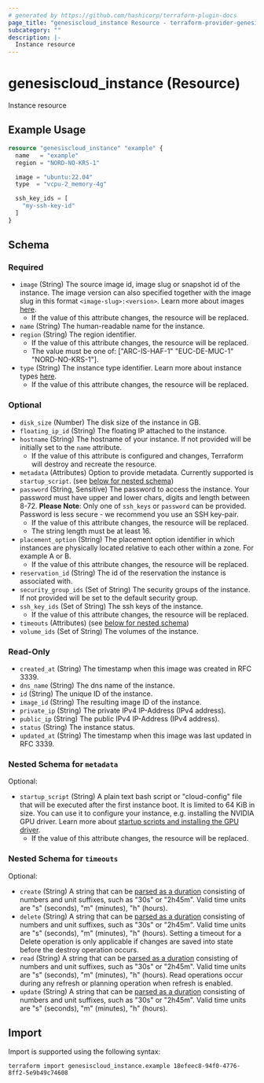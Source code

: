 ```yaml
---
# generated by https://github.com/hashicorp/terraform-plugin-docs
page_title: "genesiscloud_instance Resource - terraform-provider-genesiscloud"
subcategory: ""
description: |-
  Instance resource
---
```


# genesiscloud_instance (Resource)

Instance resource

## Example Usage

```terraform
resource "genesiscloud_instance" "example" {
  name   = "example"
  region = "NORD-NO-KRS-1"

  image = "ubuntu:22.04"
  type  = "vcpu-2_memory-4g"

  ssh_key_ids = [
    "my-ssh-key-id"
  ]
}
```

<!-- schema generated by tfplugindocs -->
## Schema

### Required

- `image` (String) The source image id, image slug or snapshot id of the instance. The image version can also specified together with the image slug in this format `<image-slug>:<version>`. Learn more about images [here](https://developers.genesiscloud.com/images).
  - If the value of this attribute changes, the resource will be replaced.
- `name` (String) The human-readable name for the instance.
- `region` (String) The region identifier.
  - If the value of this attribute changes, the resource will be replaced.
  - The value must be one of: ["ARC-IS-HAF-1" "EUC-DE-MUC-1" "NORD-NO-KRS-1"].
- `type` (String) The instance type identifier. Learn more about instance types [here](https://developers.genesiscloud.com/instances#instance-types).
  - If the value of this attribute changes, the resource will be replaced.

### Optional

- `disk_size` (Number) The disk size of the instance in GB.
- `floating_ip_id` (String) The floating IP attached to the instance.
- `hostname` (String) The hostname of your instance. If not provided will be initially set to the `name` attribute.
  - If the value of this attribute is configured and changes, Terraform will destroy and recreate the resource.
- `metadata` (Attributes) Option to provide metadata. Currently supported is `startup_script`. (see [below for nested schema](#nestedatt--metadata))
- `password` (String, Sensitive) The password to access the instance. Your password must have upper and lower chars, digits and length between 8-72. **Please Note**: Only one of `ssh_keys` or `password` can be provided. Password is less secure - we recommend you use an SSH key-pair.
  - If the value of this attribute changes, the resource will be replaced.
  - The string length must be at least 16.
- `placement_option` (String) The placement option identifier in which instances are physically located relative to each other within a zone. For example A or B.
  - If the value of this attribute changes, the resource will be replaced.
- `reservation_id` (String) The id of the reservation the instance is associated with.
- `security_group_ids` (Set of String) The security groups of the instance. If not provided will be set to the default security group.
- `ssh_key_ids` (Set of String) The ssh keys of the instance.
  - If the value of this attribute changes, the resource will be replaced.
- `timeouts` (Attributes) (see [below for nested schema](#nestedatt--timeouts))
- `volume_ids` (Set of String) The volumes of the instance.

### Read-Only

- `created_at` (String) The timestamp when this image was created in RFC 3339.
- `dns_name` (String) The dns name of the instance.
- `id` (String) The unique ID of the instance.
- `image_id` (String) The resulting image ID of the instance.
- `private_ip` (String) The private IPv4 IP-Address (IPv4 address).
- `public_ip` (String) The public IPv4 IP-Address (IPv4 address).
- `status` (String) The instance status.
- `updated_at` (String) The timestamp when this image was last updated in RFC 3339.

<a id="nestedatt--metadata"></a>
### Nested Schema for `metadata`

Optional:

- `startup_script` (String) A plain text bash script or "cloud-config" file that will be executed after the first instance boot. It is limited to 64 KiB in size. You can use it to configure your instance, e.g. installing the NVIDIA GPU driver. Learn more about [startup scripts and installing the GPU driver](https://support.genesiscloud.com/support/solutions/articles/47001122478).
  - If the value of this attribute changes, the resource will be replaced.


<a id="nestedatt--timeouts"></a>
### Nested Schema for `timeouts`

Optional:

- `create` (String) A string that can be [parsed as a duration](https://pkg.go.dev/time#ParseDuration) consisting of numbers and unit suffixes, such as "30s" or "2h45m". Valid time units are "s" (seconds), "m" (minutes), "h" (hours).
- `delete` (String) A string that can be [parsed as a duration](https://pkg.go.dev/time#ParseDuration) consisting of numbers and unit suffixes, such as "30s" or "2h45m". Valid time units are "s" (seconds), "m" (minutes), "h" (hours). Setting a timeout for a Delete operation is only applicable if changes are saved into state before the destroy operation occurs.
- `read` (String) A string that can be [parsed as a duration](https://pkg.go.dev/time#ParseDuration) consisting of numbers and unit suffixes, such as "30s" or "2h45m". Valid time units are "s" (seconds), "m" (minutes), "h" (hours). Read operations occur during any refresh or planning operation when refresh is enabled.
- `update` (String) A string that can be [parsed as a duration](https://pkg.go.dev/time#ParseDuration) consisting of numbers and unit suffixes, such as "30s" or "2h45m". Valid time units are "s" (seconds), "m" (minutes), "h" (hours).

## Import

Import is supported using the following syntax:

```shell
terraform import genesiscloud_instance.example 18efeec8-94f0-4776-8ff2-5e9b49c74608
```
